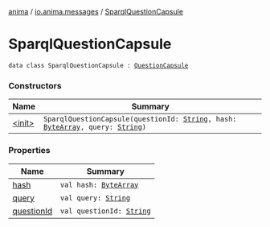 [anima](../../index.md) / [io.anima.messages](../index.md) / [SparqlQuestionCapsule](./index.md)

# SparqlQuestionCapsule

`data class SparqlQuestionCapsule : `[`QuestionCapsule`](../-question-capsule/index.md)

### Constructors

| Name | Summary |
|---|---|
| [&lt;init&gt;](-init-.md) | `SparqlQuestionCapsule(questionId: `[`String`](https://kotlinlang.org/api/latest/jvm/stdlib/kotlin/-string/index.html)`, hash: `[`ByteArray`](https://kotlinlang.org/api/latest/jvm/stdlib/kotlin/-byte-array/index.html)`, query: `[`String`](https://kotlinlang.org/api/latest/jvm/stdlib/kotlin/-string/index.html)`)` |

### Properties

| Name | Summary |
|---|---|
| [hash](hash.md) | `val hash: `[`ByteArray`](https://kotlinlang.org/api/latest/jvm/stdlib/kotlin/-byte-array/index.html) |
| [query](query.md) | `val query: `[`String`](https://kotlinlang.org/api/latest/jvm/stdlib/kotlin/-string/index.html) |
| [questionId](question-id.md) | `val questionId: `[`String`](https://kotlinlang.org/api/latest/jvm/stdlib/kotlin/-string/index.html) |
